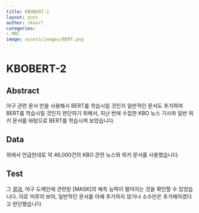 ```yaml
---
title: KBOBERT-2
layout: post
author: skaurl
categories:
- MRC
image: assets/images/BERT.png
---
```


# KBOBERT-2

## Abstract

야구 관련 문서 만을 사용해서 BERT를 학습시킬 것인지 일반적인 문서도 추가하여 BERT를 학습시킬 것인지 판단하기 위해서, 지난 번에 수집한 KBO 뉴스 기사와 일반 위키 문서를 바탕으로 BERT를 학습시켜 보았습니다.

## Data

위에서 언급한대로 약 46,000건의 KBO 관련 뉴스와 위키 문서를 사용했습니다.

## Test

그 [결과](https://github.com/baseballChatbot7/KBOBERT/wiki/Test-2), 야구 도메인에 관련된 [MASK]의 예측 능력이 떨어지는 것을 확인할 수 있었습니다. 이로 미루어 보아, 일반적인 문서를 아예 추가하지 않거나 소수만은 추가해야겠다고 판단했습니다.
